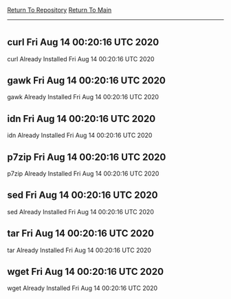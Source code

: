 [Return To Repository](https://github.com/deathbybandaid/piholeparser/)
[Return To Main](https://github.com/deathbybandaid/piholeparser/blob/master/RecentRunLogs/Mainlog.md)
____________________________________
# 
## curl Fri Aug 14 00:20:16 UTC 2020
curl Already Installed Fri Aug 14 00:20:16 UTC 2020
## gawk Fri Aug 14 00:20:16 UTC 2020
gawk Already Installed Fri Aug 14 00:20:16 UTC 2020
## idn Fri Aug 14 00:20:16 UTC 2020
idn Already Installed Fri Aug 14 00:20:16 UTC 2020
## p7zip Fri Aug 14 00:20:16 UTC 2020
p7zip Already Installed Fri Aug 14 00:20:16 UTC 2020
## sed Fri Aug 14 00:20:16 UTC 2020
sed Already Installed Fri Aug 14 00:20:16 UTC 2020
## tar Fri Aug 14 00:20:16 UTC 2020
tar Already Installed Fri Aug 14 00:20:16 UTC 2020
## wget Fri Aug 14 00:20:16 UTC 2020
wget Already Installed Fri Aug 14 00:20:16 UTC 2020
